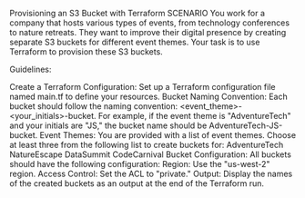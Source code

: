 Provisioning an S3 Bucket with Terraform
SCENARIO
You work for a company that hosts various types of events, from technology conferences to nature retreats. They want to improve their digital presence by creating separate S3 buckets for different event themes. Your task is to use Terraform to provision these S3 buckets.



Guidelines:

Create a Terraform Configuration: Set up a Terraform configuration file named main.tf to define your resources.
Bucket Naming Convention: Each bucket should follow the naming convention: <event_theme>-<your_initials>-bucket. For example, if the event theme is "AdventureTech" and your initials are "JS," the bucket name should be AdventureTech-JS-bucket.
Event Themes: You are provided with a list of event themes. Choose at least three from the following list to create buckets for:
AdventureTech
NatureEscape
DataSummit
CodeCarnival
Bucket Configuration: All buckets should have the following configuration:
Region: Use the "us-west-2" region.
Access Control: Set the ACL to "private."
Output: Display the names of the created buckets as an output at the end of the Terraform run.

